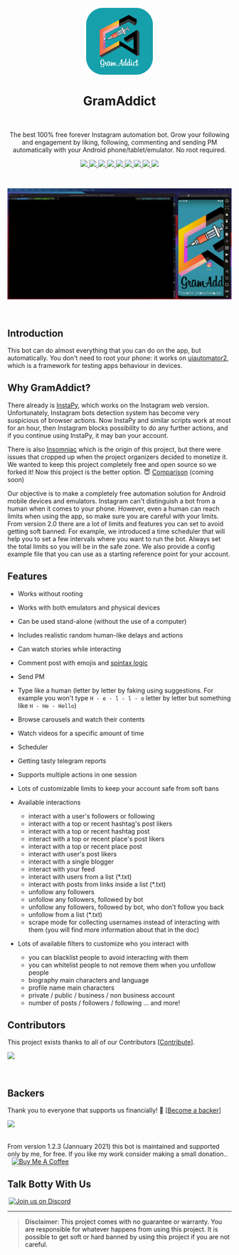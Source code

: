 
<p style="text-align: center;">
  <img alt="GramAddict Logo"  src="logo.png" width="150">
  <br />
  <h1 style="text-align: center;">GramAddict</h1>
  <br />
  <p style="text-align: center;">The best 100% free forever Instagram automation bot. Grow your following and engagement by liking, following, commenting and sending PM automatically with your Android phone/tablet/emulator. No root required.<p>
  <p style="text-align: center;">
    <a href="https://github.com/gramaddict/bot/blob/master/LICENSE">
      <img src="https://img.shields.io/github/license/gramaddict/bot?style=flat" />
    </a>
    <a href="https://www.python.org/">
      <img src="https://img.shields.io/badge/built%20with-Python3-red.svg?style=flat" />
    </a>
    <a href="https://github.com/GramAddict/bot/pulls">
      <img src="https://img.shields.io/badge/PRs-welcome-brightgreen.svg?style=flat" />
    </a>
    <a href="https://github.com/GramAddict/bot/issues">
    	<img src="https://img.shields.io/github/issues/gramaddict/bot?style=flat" />
    </a>
    <a href="https://github.com/GramAddict/bot/pulls">
      <img src="https://img.shields.io/github/issues-pr/gramaddict/bot?style=flat" />
    </a>
    <a href="https://github.com/GramAddict/bot/stargazers">
	    <img src="https://img.shields.io/github/stars/gramaddict/bot?style=flat">
    </a>
    <a href="https://img.shields.io/github/last-commit/gramaddict/bot/develop?style=flat">
	    <img src="https://img.shields.io/github/last-commit/gramaddict/bot/develop?style=flat">
    </a>
    <a href="https://github.com/GramAddict/bot#backers">
	    <img src="https://img.shields.io/opencollective/backers/gramaddict?style=flat">
    </a>  
    <a href="https://discord.gg/9MTjgs8g5R">
	    <img src="https://img.shields.io/discord/771481743471017994?style=flat">
    </a>
  </p>
</p>

<br />

<p style="text-align:center;">
  <img src="https://github.com/GramAddict/bot/raw/master/res/demo.gif">
</p>

<br />

## Introduction
This bot can do almost everything that you can do on the app, but automatically. You don't need to root your phone: it works on [uiautomator2](https://github.com/openatx/uiautomator2), which is a framework for testing apps behaviour in devices.

## Why GramAddict?
There already is [InstaPy](https://github.com/timgrossmann/InstaPy), which works on the Instagram web version. Unfortunately, Instagram bots detection system has become very suspicious of browser actions. Now InstaPy and similar scripts work at most for an hour, then Instagram blocks possibility to do any further actions, and if you continue using InstaPy, it may ban your account. 

There is also [Insomniac](https://github.com/alexal1/Insomniac/) which is the origin of this project, but there were issues that cropped up when the project organizers decided to monetize it. We wanted to keep this project completely free and open source so we forked it! Now this project is the better option. 😇 [Comparison](Comparison.md) (coming soon)

Our objective is to make a completely free automation solution for Android mobile devices and emulators. Instagram can't distinguish a bot from a human when it comes to your phone. However, even a human can reach limits when using the app, so make sure you are careful with your limits. 
From version 2.0 there are a lot of limits and features you can set to avoid getting soft banned: For example, we introduced a time scheduler that will help you to set a few intervals where you want to run the bot.
Always set the total limits so you will be in the safe zone.
We also provide a config example file that you can use as a starting reference point for your account.

## Features
- Works without rooting
- Works with both emulators and physical devices
- Can be used stand-alone (without the use of a computer)
- Includes realistic random human-like delays and actions
- Can watch stories while interacting
- Comment post with emojis and [spintax logic](https://github.com/GramAddict/docs/blob/main/configuration.md#spintax-support)
- Send PM
- Type like a human (letter by letter by faking using suggestions. For example you won't type `H - e - l - l - o` letter by letter but something like `H - He - Hello`)
- Browse carousels and watch their contents
- Watch videos for a specific amount of time
- Scheduler
- Getting tasty telegram reports
- Supports multiple actions in one session
- Lots of customizable limits to keep your account safe from soft bans
- Available interactions
    - interact with a user's followers or following
    - interact with a top or recent hashtag's post likers
    - interact with a top or recent hashtag post
    - interact with a top or recent place's post likers
    - interact with a top or recent place post
    - interact with user's post likers
    - interact with a single blogger
    - interact with your feed
    - interact with users from a list (*.txt)
    - interact with posts from links inside a list (*.txt)
    - unfollow any followers
    - unfollow any followers, followed by bot
    - unfollow any followers, followed by bot, who don't follow you back
    - unfollow from a list (*.txt)
    - scrape mode for collecting usernames instead of interacting with them (you will find more information about that in the doc)

- Lots of available filters to customize who you interact with
    - you can blacklist people to avoid interacting with them
    - you can whitelist people to not remove them when you unfollow people
    - biography main characters and language
    - profile name main characters
    - private / public / business / non business account
    - number of posts / followers / following
    ... and more!

## Contributors

This project exists thanks to all of our Contributors [[Contribute](https://docs.gramaddict.org/#/contributing)].

<a href="https://github.com/gramaddict/bot/graphs/contributors"><img src="https://opencollective.com/gramaddict/contributors.svg?width=890&button=false" /></a>

<br />

## Backers

Thank you to everyone that supports us financially! 🙏 [[Become a backer](https://opencollective.com/gramaddict#backer)]

<a href="https://opencollective.com/gramaddict#backers" target="_blank"><img src="https://opencollective.com/gramaddict/backers.svg?width=890"></a>

<br />
From version 1.2.3 (Jannuary 2021) this bot is maintained and supported only by me, for free.
If you like my work consider making a small donation..
<a  href="https://www.buymeacoffee.com/mastrolube"  target="_blank"><img  src="https://www.buymeacoffee.com/assets/img/custom_images/orange_img.png"  hspace="10" alt="Buy Me A Coffee"  style="height: 41px !important;width: 174px !important;box-shadow: 0px 3px 2px 0px rgba(190, 190, 190, 0.5) !important;-webkit-box-shadow: 0px 3px 2px 0px rgba(190, 190, 190, 0.5) !important;"  ></a>

## Talk Botty With Us

<p>
  <a href="https://discord.gg/NK8PNEFGFF">
    <img hspace="3" alt="Join us on Discord" src="https://github.com/GramAddict/bot/raw/master/res/discord.png" height=84/>
  </a>
</p>

---

> **Disclaimer**<a name="disclaimer" />: This project comes with no guarantee or warranty. You are responsible for whatever happens from using this project. It is possible to get soft or hard banned by using this project if you are not careful.
